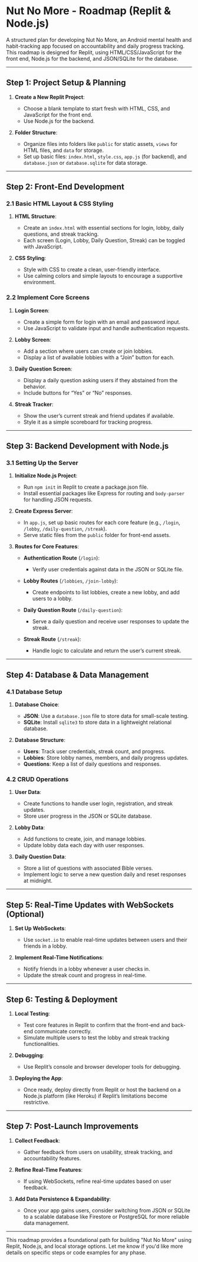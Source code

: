 # Nut No More - Roadmap (Replit & Node.js)

A structured plan for developing Nut No More, an Android mental health and habit-tracking app focused on accountability and daily progress tracking. This roadmap is designed for Replit, using HTML/CSS/JavaScript for the front end, Node.js for the backend, and JSON/SQLite for the database.

---

## Step 1: Project Setup & Planning

1. **Create a New Replit Project**:
   - Choose a blank template to start fresh with HTML, CSS, and JavaScript for the front end.
   - Use Node.js for the backend.

2. **Folder Structure**:
   - Organize files into folders like `public` for static assets, `views` for HTML files, and `data` for storage.
   - Set up basic files: `index.html`, `style.css`, `app.js` (for backend), and `database.json` or `database.sqlite` for data storage.

---

## Step 2: Front-End Development

### 2.1 Basic HTML Layout & CSS Styling

1. **HTML Structure**:
   - Create an `index.html` with essential sections for login, lobby, daily questions, and streak tracking.
   - Each screen (Login, Lobby, Daily Question, Streak) can be toggled with JavaScript.

2. **CSS Styling**:
   - Style with CSS to create a clean, user-friendly interface.
   - Use calming colors and simple layouts to encourage a supportive environment.

### 2.2 Implement Core Screens

1. **Login Screen**:
   - Create a simple form for login with an email and password input.
   - Use JavaScript to validate input and handle authentication requests.

2. **Lobby Screen**:
   - Add a section where users can create or join lobbies.
   - Display a list of available lobbies with a “Join” button for each.

3. **Daily Question Screen**:
   - Display a daily question asking users if they abstained from the behavior.
   - Include buttons for “Yes” or “No” responses.

4. **Streak Tracker**:
   - Show the user’s current streak and friend updates if available.
   - Style it as a simple scoreboard for tracking progress.

---

## Step 3: Backend Development with Node.js

### 3.1 Setting Up the Server

1. **Initialize Node.js Project**:
   - Run `npm init` in Replit to create a package.json file.
   - Install essential packages like Express for routing and `body-parser` for handling JSON requests.

2. **Create Express Server**:
   - In `app.js`, set up basic routes for each core feature (e.g., `/login`, `/lobby`, `/daily-question`, `/streak`).
   - Serve static files from the `public` folder for front-end assets.

3. **Routes for Core Features**:

   - **Authentication Route** (`/login`):
     - Verify user credentials against data in the JSON or SQLite file.

   - **Lobby Routes** (`/lobbies`, `/join-lobby`):
     - Create endpoints to list lobbies, create a new lobby, and add users to a lobby.

   - **Daily Question Route** (`/daily-question`):
     - Serve a daily question and receive user responses to update the streak.

   - **Streak Route** (`/streak`):
     - Handle logic to calculate and return the user’s current streak.

---

## Step 4: Database & Data Management

### 4.1 Database Setup

1. **Database Choice**:
   - **JSON**: Use a `database.json` file to store data for small-scale testing.
   - **SQLite**: Install `sqlite3` to store data in a lightweight relational database.

2. **Database Structure**:
   - **Users**: Track user credentials, streak count, and progress.
   - **Lobbies**: Store lobby names, members, and daily progress updates.
   - **Questions**: Keep a list of daily questions and responses.

### 4.2 CRUD Operations

1. **User Data**:
   - Create functions to handle user login, registration, and streak updates.
   - Store user progress in the JSON or SQLite database.

2. **Lobby Data**:
   - Add functions to create, join, and manage lobbies.
   - Update lobby data each day with user responses.

3. **Daily Question Data**:
   - Store a list of questions with associated Bible verses.
   - Implement logic to serve a new question daily and reset responses at midnight.

---

## Step 5: Real-Time Updates with WebSockets (Optional)

1. **Set Up WebSockets**:
   - Use `socket.io` to enable real-time updates between users and their friends in a lobby.

2. **Implement Real-Time Notifications**:
   - Notify friends in a lobby whenever a user checks in.
   - Update the streak count and progress in real-time.

---

## Step 6: Testing & Deployment

1. **Local Testing**:
   - Test core features in Replit to confirm that the front-end and back-end communicate correctly.
   - Simulate multiple users to test the lobby and streak tracking functionalities.

2. **Debugging**:
   - Use Replit’s console and browser developer tools for debugging.

3. **Deploying the App**:
   - Once ready, deploy directly from Replit or host the backend on a Node.js platform (like Heroku) if Replit’s limitations become restrictive.

---

## Step 7: Post-Launch Improvements

1. **Collect Feedback**:
   - Gather feedback from users on usability, streak tracking, and accountability features.

2. **Refine Real-Time Features**:
   - If using WebSockets, refine real-time updates based on user feedback.

3. **Add Data Persistence & Expandability**:
   - Once your app gains users, consider switching from JSON or SQLite to a scalable database like Firestore or PostgreSQL for more reliable data management.

---

This roadmap provides a foundational path for building "Nut No More" using Replit, Node.js, and local storage options. Let me know if you'd like more details on specific steps or code examples for any phase.
